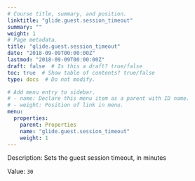 ```yaml
---
# Course title, summary, and position.
linktitle: "glide.guest.session_timeout"
summary: ""
weight: 1
# Page metadata.
title: "glide.guest.session_timeout"
date: "2018-09-09T00:00:00Z"
lastmod: "2018-09-09T00:00:00Z"
draft: false  # Is this a draft? true/false
toc: true  # Show table of contents? true/false
type: docs  # Do not modify.

# Add menu entry to sidebar.
# - name: Declare this menu item as a parent with ID name.
# - weight: Position of link in menu.
menu:
  properties:
    parent: Properties
    name: "glide.guest.session_timeout"
    weight: 1
---
```


Description: Sets the guest session timeout, in minutes


Value: `30`